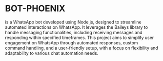 # BOT-PHOENIX

 is a WhatsApp bot developed using Node.js, designed to streamline automated interactions on WhatsApp. It leverages the Baileys library to handle messaging functionalities, including receiving messages and responding within specified timeframes. This project aims to simplify user engagement on WhatsApp through automated responses, custom command handling, and a user-friendly setup, with a focus on flexibility and adaptability to various chat automation needs.
